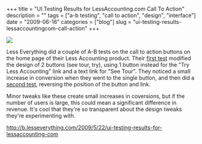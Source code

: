 +++
title = "UI Testing Results for LessAccounting.com Call To Action"
description = ""
tags = ["a-b testing", "call to action", "design", "interface"]
date = "2009-06-16"
categories = ["blog"]
slug = "ui-testing-results-lessaccountingcom-call-action"
+++



  <div class="notebook-screenshot"><a href="http://b.lesseverything.com/2009/5/22/ui-testing-results-for-lessaccounting-com"><img src="http://media.konigi.com/bluga/wt4a37a0e2d4360.jpg"/></a></div><p>Less Everything did a couple of A-B tests on the call to action buttons on the home page of their Less Accounting product. Their <a href="http://b.lesseverything.com/2009/5/22/ui-testing-results-for-lessaccounting-com">first test</a> modified the design of 2 buttons (see tour, try), using 1 button instead for the "Try Less Accounting" link and a text link for "See Tour". They noticed a small increase in conversion when they went to the single button, and then did a <a href="http://b.lesseverything.com/">second test</a>, reversing the position of the button and link. </p>
<p>Minor tweaks like these create small increases in coversions, but if the number of users is large, this could mean a significant difference in revenue. It's cool that they're so transparent about the design tweaks they're experimenting with.</p>
    
  <a href="http://b.lesseverything.com/2009/5/22/ui-testing-results-for-lessaccounting-com">http://b.lesseverything.com/2009/5/22/ui-testing-results-for-lessaccounting-com</a>
